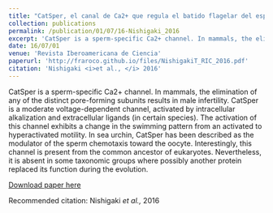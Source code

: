 ```yaml
---
title: "CatSper, el canal de Ca2+ que regula el batido flagelar del espermatozoide en eucariontes"
collection: publications
permalink: /publication/01/07/16-Nishigaki_2016
excerpt: 'CatSper is a sperm-specific Ca2+ channel. In mammals, the elimination of any of the distinct pore-forming subunits results in male infertility. CatSper is a moderate voltage-dependent channel, activated by intracellular alkalization and extracellular ligands (in certain species). The activation of this channel exhibits a change in the swimming pattern from an activated to hyperactivated motility. In sea urchin, CatSper has been described as the modulator of the sperm chemotaxis toward the oocyte. Interestingly, this channel is present from the common ancestor of eukaryotes. Nevertheless, it is absent in some taxonomic groups where possibly another protein replaced its function during the evolution.'
date: 16/07/01
venue: 'Revista Iberoamericana de Ciencia'
paperurl: 'http://fraroco.github.io/files/NishigakiT_RIC_2016.pdf'
citation: 'Nishigaki <i>et al., </i> 2016'
---
```

CatSper is a sperm-specific Ca2+ channel. In mammals, the elimination of any of the distinct pore-forming subunits results in male infertility. CatSper is a moderate voltage-dependent channel, activated by intracellular alkalization and extracellular ligands (in certain species). The activation of this channel exhibits a change in the swimming pattern from an activated to hyperactivated motility. In sea urchin, CatSper has been described as the modulator of the sperm chemotaxis toward the oocyte. Interestingly, this channel is present from the common ancestor of eukaryotes. Nevertheless, it is absent in some taxonomic groups where possibly another protein replaced its function during the evolution.

[Download paper here](http://fraroco.github.io/files/NishigakiT_RIC_2016.pdf)

Recommended citation: Nishigaki <i>et al., </i> 2016